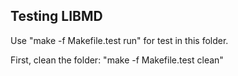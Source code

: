 ## Testing LIBMD

Use "make -f Makefile.test run" for test in this folder.

First, clean the folder: "make -f Makefile.test clean"

